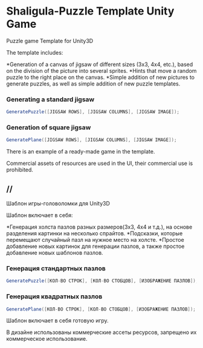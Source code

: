 # Shaligula-Puzzle Template Unity Game

Puzzle game Template for Unity3D

The template includes:

*Generation of a canvas of jigsaw of different sizes (3x3, 4x4, etc.), based on the division of the picture into several sprites.
*Hints that move a random puzzle to the right place on the canvas.
*Simple addition of new pictures to generate puzzles, as well as simple addition of new puzzle templates.


### Generating a standard jigsaw
```csharp
GeneratePuzzle([JIGSAW ROWS], [JIGSAW COLUMNS], [JIGSAW IMAGE]);
```
### Generation of square jigsaw
```csharp
GeneratePlane([JIGSAW ROWS], [JIGSAW COLUMNS], [JIGSAW IMAGE]);
```

There is an example of a ready-made game in the template.

Commercial assets of resources are used in the UI, their commercial use is prohibited.


## // 

Шаблон игры-головоломки для Unity3D 

Шаблон включает в себя:

*Генерация холста пазлов разных размеров(3x3, 4x4 и т.д.), на основе разделения картинки на несколько спрайтов.
*Подсказки, которые перемещают случайный пазл на нужное место на холсте.
*Простое добавление новых картинок для генерации пазлов, а также простое добавление новых шаблонов пазлов.

### Генерация стандартных пазлов
```csharp
GeneratePuzzle([КОЛ-ВО СТРОК], [КОЛ-ВО СТОБЦОВ], [ИЗОБРАЖЕНИЕ ПАЗЛОВ]);
```
### Генерация квадратных пазлов
```csharp
GeneratePlane([КОЛ-ВО СТРОК], [КОЛ-ВО СТОБЦОВ], [ИЗОБРАЖЕНИЕ ПАЗЛОВ]);
```

Шаблон включает в себя готовую игру.

В дизайне использованы коммерческие ассеты ресурсов, запрещено их коммерческое использование.
